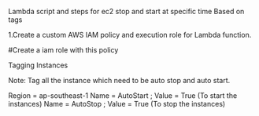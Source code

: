 Lambda script and steps  for ec2 stop and start at specific time Based on tags

1.Create a custom AWS IAM policy and execution role for  Lambda function.



#Create a iam role with this policy


Tagging Instances

Note: Tag all the instance which need to be auto stop and auto start. 

Region = ap-southeast-1 
Name = AutoStart ; Value = True (To start the instances)
Name = AutoStop ; Value = True (To stop the instances)

